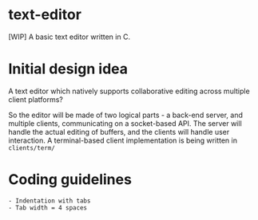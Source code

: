 # text-editor
[WIP] A basic text editor written in C.

# Initial design idea
A text editor which natively supports collaborative editing across multiple client platforms?

So the editor will be made of two logical parts - a back-end server, and multiple clients,
communicating on a socket-based API. The server will handle the actual editing of buffers,
and the clients will handle user interaction. A terminal-based client implementation is being
written in `clients/term/`

# Coding guidelines
    - Indentation with tabs
    - Tab width = 4 spaces
